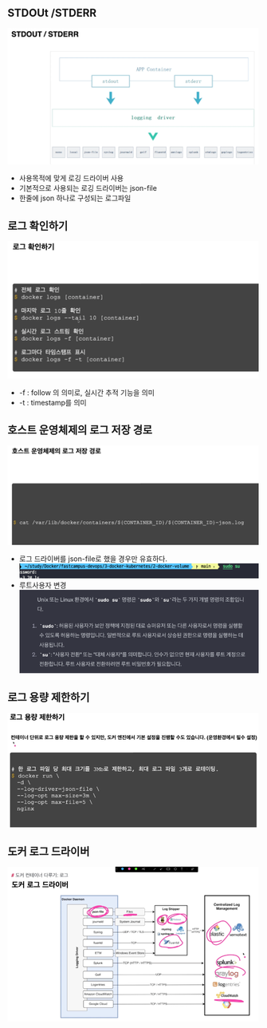 ## STDOUt /STDERR
![img_25.png](img_25.png)
- 사용목적에 맞게 로깅 드라이버 사용
- 기본적으로 사용되는 로깅 드라이버는 json-file
- 한줄에 json 하나로 구성되는 로그파일

## 로그 확인하기
![img_29.png](img_29.png)
- -f : follow 의 의미로, 실시간 추적 기능을 의미
- -t : timestamp를 의미
## 호스트 운영체제의 로그 저장 경로
![img_30.png](img_30.png)
- 로그 드라이버를 json-file로 했을 경우만 유효하다.
![img_31.png](img_31.png)
- 루트사용자 변경
![img_32.png](img_32.png)
## 로그 용량 제한하기
![img_33.png](img_33.png)
## 도커 로그 드라이버
![img_34.png](img_34.png)